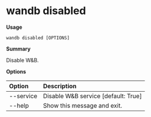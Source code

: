 # wandb disabled

**Usage**

`wandb disabled [OPTIONS]`

**Summary**

Disable W&B.

**Options**

| **Option** | **Description** |
| :--- | :--- |
| --service | Disable W&B service  [default: True] |
| --help | Show this message and exit. |

